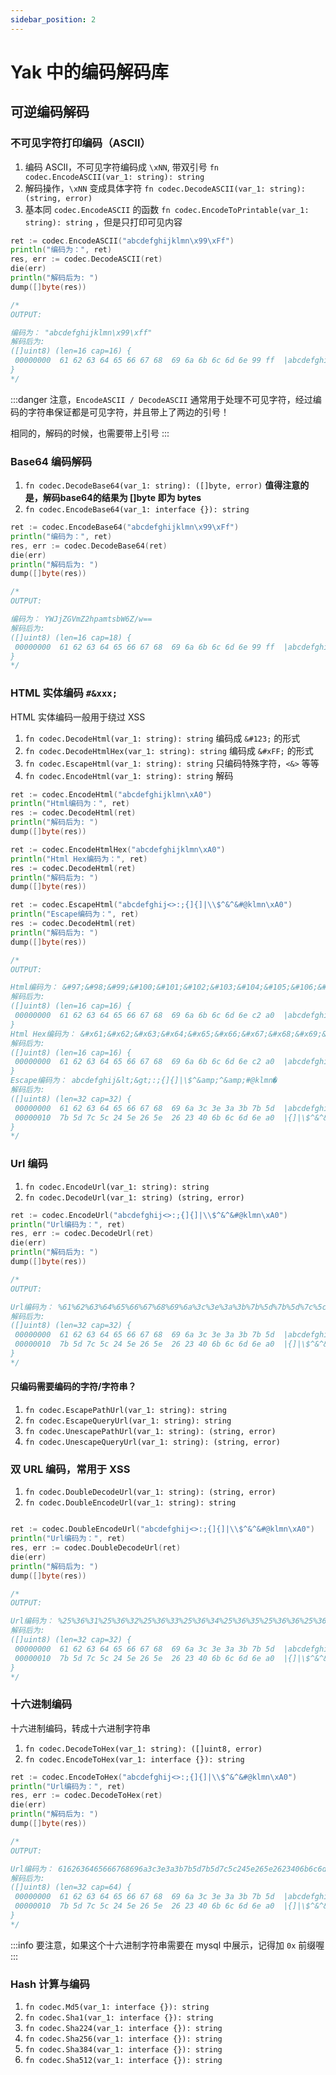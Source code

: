 ```yaml
---
sidebar_position: 2
---
```


# Yak 中的编码解码库

## 可逆编码解码

### 不可见字符打印编码（ASCII）
1. 编码 ASCII，不可见字符编码成 `\xNN`, 带双引号 `fn codec.EncodeASCII(var_1: string): string`
1. 解码操作，`\xNN` 变成具体字符 `fn codec.DecodeASCII(var_1: string): (string, error)`
1. 基本同 `codec.EncodeASCII` 的函数 `fn codec.EncodeToPrintable(var_1: string): string` ，但是只打印可见内容


```go
ret := codec.EncodeASCII("abcdefghijklmn\x99\xFf")
println("编码为：", ret)
res, err := codec.DecodeASCII(ret)
die(err)
println("解码后为: ")
dump([]byte(res))

/*
OUTPUT:

编码为： "abcdefghijklmn\x99\xff"
解码后为:
([]uint8) (len=16 cap=16) {
 00000000  61 62 63 64 65 66 67 68  69 6a 6b 6c 6d 6e 99 ff  |abcdefghijklmn..|
}
*/
```

:::danger
注意，`EncodeASCII / DecodeASCII` 通常用于处理不可见字符，经过编码的字符串保证都是可见字符，并且带上了两边的引号！

相同的，解码的时候，也需要带上引号
:::

### Base64 编码解码

1. `fn codec.DecodeBase64(var_1: string): ([]byte, error)`    **值得注意的是，解码base64的结果为 []byte 即为 bytes**
1. `fn codec.EncodeBase64(var_1: interface {}): string`

```go
ret := codec.EncodeBase64("abcdefghijklmn\x99\xFf")
println("编码为：", ret)
res, err := codec.DecodeBase64(ret)
die(err)
println("解码后为: ")
dump([]byte(res))

/*
OUTPUT:

编码为： YWJjZGVmZ2hpamtsbW6Z/w==
解码后为:
([]uint8) (len=16 cap=18) {
 00000000  61 62 63 64 65 66 67 68  69 6a 6b 6c 6d 6e 99 ff  |abcdefghijklmn..|
}
*/
```

### HTML 实体编码 `#&xxx;`

HTML 实体编码一般用于绕过 XSS

1. `fn codec.DecodeHtml(var_1: string): string`  编码成 `&#123;` 的形式
1. `fn codec.DecodeHtmlHex(var_1: string): string`  编码成 `&#xFF;` 的形式
1. `fn codec.EscapeHtml(var_1: string): string`  只编码特殊字符，`<&>` 等等
1. `fn codec.EncodeHtml(var_1: string): string`  解码

```go
ret := codec.EncodeHtml("abcdefghijklmn\xA0")
println("Html编码为：", ret)
res := codec.DecodeHtml(ret)
println("解码后为: ")
dump([]byte(res))

ret := codec.EncodeHtmlHex("abcdefghijklmn\xA0")
println("Html Hex编码为：", ret)
res := codec.DecodeHtml(ret)
println("解码后为: ")
dump([]byte(res))

ret := codec.EscapeHtml("abcdefghij<>:;{]{]|\\$^&^&#@klmn\xA0")
println("Escape编码为：", ret)
res := codec.DecodeHtml(ret)
println("解码后为: ")
dump([]byte(res))

/*
OUTPUT:

Html编码为： &#97;&#98;&#99;&#100;&#101;&#102;&#103;&#104;&#105;&#106;&#107;&#108;&#109;&#110;&#160;
解码后为:
([]uint8) (len=16 cap=16) {
 00000000  61 62 63 64 65 66 67 68  69 6a 6b 6c 6d 6e c2 a0  |abcdefghijklmn..|
}
Html Hex编码为： &#x61;&#x62;&#x63;&#x64;&#x65;&#x66;&#x67;&#x68;&#x69;&#x6a;&#x6b;&#x6c;&#x6d;&#x6e;&#xa0;
解码后为:
([]uint8) (len=16 cap=16) {
 00000000  61 62 63 64 65 66 67 68  69 6a 6b 6c 6d 6e c2 a0  |abcdefghijklmn..|
}
Escape编码为： abcdefghij&lt;&gt;:;{]{]|\$^&amp;^&amp;#@klmn�
解码后为:
([]uint8) (len=32 cap=32) {
 00000000  61 62 63 64 65 66 67 68  69 6a 3c 3e 3a 3b 7b 5d  |abcdefghij<>:;{]|
 00000010  7b 5d 7c 5c 24 5e 26 5e  26 23 40 6b 6c 6d 6e a0  |{]|\$^&^&#@klmn.|
}
*/
```

### Url 编码


1. `fn codec.EncodeUrl(var_1: string): string`
2. `fn codec.DecodeUrl(var_1: string) (string, error)`

```go
ret := codec.EncodeUrl("abcdefghij<>:;{]{]|\\$^&^&#@klmn\xA0")
println("Url编码为：", ret)
res, err := codec.DecodeUrl(ret)
die(err)
println("解码后为: ")
dump([]byte(res))

/*
OUTPUT:

Url编码为： %61%62%63%64%65%66%67%68%69%6a%3c%3e%3a%3b%7b%5d%7b%5d%7c%5c%24%5e%26%5e%26%23%40%6b%6c%6d%6e%a0
解码后为:
([]uint8) (len=32 cap=32) {
 00000000  61 62 63 64 65 66 67 68  69 6a 3c 3e 3a 3b 7b 5d  |abcdefghij<>:;{]|
 00000010  7b 5d 7c 5c 24 5e 26 5e  26 23 40 6b 6c 6d 6e a0  |{]|\$^&^&#@klmn.|
}
*/
```

#### 只编码需要编码的字符/字符串？

1. `fn codec.EscapePathUrl(var_1: string): string`
1. `fn codec.EscapeQueryUrl(var_1: string): string`
1. `fn codec.UnescapePathUrl(var_1: string): (string, error)`
1. `fn codec.UnescapeQueryUrl(var_1: string): (string, error)`

### 双 URL 编码，常用于 XSS

1. `fn codec.DoubleDecodeUrl(var_1: string): (string, error)`
1. `fn codec.DoubleEncodeUrl(var_1: string): string`

```go

ret := codec.DoubleEncodeUrl("abcdefghij<>:;{]{]|\\$^&^&#@klmn\xA0")
println("Url编码为：", ret)
res, err := codec.DoubleDecodeUrl(ret)
die(err)
println("解码后为: ")
dump([]byte(res))

/*
OUTPUT:

Url编码为： %25%36%31%25%36%32%25%36%33%25%36%34%25%36%35%25%36%36%25%36%37%25%36%38%25%36%39%25%36%61%25%33%63%25%33%65%25%33%61%25%33%62%25%37%62%25%35%64%25%37%62%25%35%64%25%37%63%25%35%63%25%32%34%25%35%65%25%32%36%25%35%65%25%32%36%25%32%33%25%34%30%25%36%62%25%36%63%25%36%64%25%36%65%25%61%30
解码后为:
([]uint8) (len=32 cap=32) {
 00000000  61 62 63 64 65 66 67 68  69 6a 3c 3e 3a 3b 7b 5d  |abcdefghij<>:;{]|
 00000010  7b 5d 7c 5c 24 5e 26 5e  26 23 40 6b 6c 6d 6e a0  |{]|\$^&^&#@klmn.|
}
*/
```


### 十六进制编码

十六进制编码，转成十六进制字符串

1. `fn codec.DecodeToHex(var_1: string): ([]uint8, error)`
1. `fn codec.EncodeToHex(var_1: interface {}): string`

```go
ret := codec.EncodeToHex("abcdefghij<>:;{]{]|\\$^&^&#@klmn\xA0")
println("Url编码为：", ret)
res, err := codec.DecodeToHex(ret)
die(err)
println("解码后为: ")
dump([]byte(res))

/*
OUTPUT:

Url编码为： 6162636465666768696a3c3e3a3b7b5d7b5d7c5c245e265e2623406b6c6d6ea0
解码后为:
([]uint8) (len=32 cap=64) {
 00000000  61 62 63 64 65 66 67 68  69 6a 3c 3e 3a 3b 7b 5d  |abcdefghij<>:;{]|
 00000010  7b 5d 7c 5c 24 5e 26 5e  26 23 40 6b 6c 6d 6e a0  |{]|\$^&^&#@klmn.|
}
*/
```

:::info
要注意，如果这个十六进制字符串需要在 mysql 中展示，记得加 `0x` 前缀喔
:::

### Hash 计算与编码

1. `fn codec.Md5(var_1: interface {}): string`
1. `fn codec.Sha1(var_1: interface {}): string`
1. `fn codec.Sha224(var_1: interface {}): string`
1. `fn codec.Sha256(var_1: interface {}): string`
1. `fn codec.Sha384(var_1: interface {}): string`
1. `fn codec.Sha512(var_1: interface {}): string`

